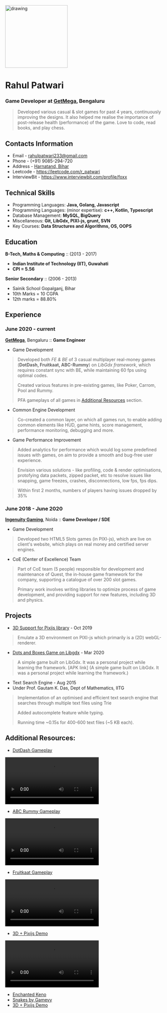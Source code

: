 <!-- <img src="https://user-images.githubusercontent.com/13629939/174485364-4922f3a3-1f6d-43c8-a2c9-df814eb99ddd.JPG" alt="drawing" width="200"/> -->
<img src="https://user-images.githubusercontent.com/13629939/174499471-be11d934-8569-4c64-88ab-85a3f85ff1a7.jpg" alt="drawing" width="200"/>

# Rahul Patwari
### Game Developer at [GetMega](https://www.getmega.com/), Bengaluru

> Developed various casual & slot games for past 4 years, continuously improving the designs. It also helped me realise the importance of post-release health (performance) of the game. Love to code, read books, and play chess.


## Contacts Information

- Email - rahulpatwari233@gmail.com
- Phone - (+91) 9085-294-720
- Address - [Harnatand, Bihar](https://www.google.com/maps/place/27%C2%B017'51.5%22N+84%C2%B001'07.9%22E/@27.3000491,84.0202756,16z/data=!4m14!1m7!3m6!1s0x39946c02bc025a2b:0x3c029701b5386558!2sHarna+Tanr,+Bihar+845105!3b1!8m2!3d27.302964!4d84.0180642!3m5!1s0x39946e9dcf1aeeef:0x223f3603de7b7fb!7e2!8m2!3d27.2976376!4d84.0188563)
- Leetcode - https://leetcode.com/r_patwari
- InterviewBit - https://www.interviewbit.com/profile/foxx


## Technical Skills

- Programming Languages: **Java, Golang, Javascript**
- Programming Languages: (minor expertise): **c++, Kotlin, Typescript**
- Database Management: **MySQL, BigQuery**
- Miscellaneous: **Git, LibGdx, PIXI-js, grunt, SVN**
- Key Courses: **Data Structures and Algorithms, OS, OOPS**


## Education
**B-Tech, Maths & Computing**  :: (2013 - 2017)

- **Indian Institute of Technology (IIT), Guwahati**
- **CPI = 5.56**

**Senior Secondary**  :: (2006 - 2013)

- Sainik School Gopalganj, Bihar
- 10th Marks = 10 CGPA
- 12th marks = 88.80%


## Experience

### June 2020 - current
**[GetMega](https://www.getmega.com/)**, Bengaluru :: **Game Engineer**

- Game Development
> Developed both *FE & BE* of 3 casual multiplayer real-money games (**DotDash, Fruitkaat, ABC-Rummy**) on *LibGdx framework*, which requires constant sync with BE, while maintaining 60 fps using optimal codes. 
> 
> Created various features in pre-existing games, like Poker, Carrom, Pool and Rummy.
> 
> PFA gameplays of all games in [Additional Resources](#additional-resources) section. 

- Common Engine Development
> Co-created a common layer, on which all games run, to enable adding common elements like HUD, game hints, score management, performance monitoring, debugging and more.

- Game Performance Improvement
> Added analytics for performance which would log some predefined issues with games, on aim to provide a smooth and bug-free user experience.

> Envision various solutions - like profiling, code & render optimisations, protofying data packets, zipped packet, etc to resolve issues like snapping, game freezes, crashes, disconnections, low fps, fps dips.

> Within first 2 months, numbers of players having issues dropped by 35%

### June 2018 - June 2020
**[Ingenuity Gaming](https://www.ingenuitygaming.com/)**, Noida :: **Game Developer / SDE**

- Game Development
> Developed two HTML5 Slots games (in PIXI-js), which are live on client's website, which plays on real money and certified server engines.

- CoE (Center of Excellence) Team
> Part of CoE team (5 people) responsible for development and maintenance of Quest, the in-house game framework for the company, supporting a catalogue of over 200 slot games.
> 
> Primary work involves writing libraries to optimize process of game development, and providing support for new features, including 3D and physics.


## Projects
- [3D Support for Pixijs library](https://patwari.github.io/threejs-within-pixijs/) - Oct 2019
> Emulate a 3D environment on PIXI-js which primarily is a (2D) webGL-renderer.

- [Dots and Boxes Game on Libgdx](https://github.com/patwari/DotAndBoxes) - Mar 2020
> A simple game built on LibGdx. It was a personal project while learning the framework. [APK link] (A simple game built on LibGdx. It was a personal project while learning the framework.)

- Text Search Engine - Aug 2015
- Under Prof. Gautam K. Das, Dept of Mathematics, IITG
> Implementation of an optimised and efficient text search engine that searches through multiple text files using Trie
> 
> Added autocomplete feature while typing.
> 
> Running time ~0.15s for 400-600 text files (~5 KB each).


## Additional Resources:
- [DotDash Gameplay](https://user-images.githubusercontent.com/13629939/174492087-ab444bd1-80da-4038-ae93-b73a07c14ad5.mp4
)

<video src="https://user-images.githubusercontent.com/13629939/174492087-ab444bd1-80da-4038-ae93-b73a07c14ad5.mp4" controls="controls" style="max-width: 730px;">
</video>

<!-- https://user-images.githubusercontent.com/13629939/174492087-ab444bd1-80da-4038-ae93-b73a07c14ad5.mp4 -->

- [ABC Rummy Gameplay](https://user-images.githubusercontent.com/13629939/174494211-a02a4b1e-aeb1-484f-8fb9-6f4aaefde3f7.mp4
)

<video src="https://user-images.githubusercontent.com/13629939/174494211-a02a4b1e-aeb1-484f-8fb9-6f4aaefde3f7.mp4" controls="controls" style="max-width: 730px;">
</video>

<!-- https://user-images.githubusercontent.com/13629939/174494211-a02a4b1e-aeb1-484f-8fb9-6f4aaefde3f7.mp4 -->

- [Fruitkaat Gameplay](https://user-images.githubusercontent.com/13629939/174496902-73dbf280-b4a3-40e6-a3da-96f7649d11d7.mp4
)

<video src="https://user-images.githubusercontent.com/13629939/174496902-73dbf280-b4a3-40e6-a3da-96f7649d11d7.mp4" controls="controls" style="max-width: 730px;">
</video>

<!-- https://user-images.githubusercontent.com/13629939/174496902-73dbf280-b4a3-40e6-a3da-96f7649d11d7.mp4
 -->

- [3D + Pixijs Demo](https://user-images.githubusercontent.com/13629939/174497306-c70150f9-699e-4c37-9f33-f6c7dd04f9e6.mp4
)

<video src="https://user-images.githubusercontent.com/13629939/174497306-c70150f9-699e-4c37-9f33-f6c7dd04f9e6.mp4" controls="controls" style="max-width: 730px;">
</video>

<!-- https://user-images.githubusercontent.com/13629939/174497306-c70150f9-699e-4c37-9f33-f6c7dd04f9e6.mp4 -->


- [Enchanted Keno](http://playgvg.com/single/84)
- [Snakes by Gamevy](https://www.bestnewbingosites.co.uk/slot-articles/snake/)
- [3D + Pixijs Demo](https://patwari.github.io/threejs-within-pixijs/)
